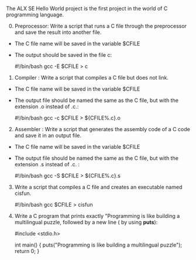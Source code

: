 The ALX SE Hello World project is the first project in the world of C programming language.

0. Preprocessor: Write a script that runs a C file through the preprocessor and save the result into another file.

* The C file name will be saved in the variable $CFILE
* The output should be saved in the file c:

	#!/bin/bash
	gcc -E $CFILE > c

1. Compiler : Write a script that compiles a C file but does not link.

* The C file name will be saved in the variable $CFILE
* The output file should be named the same as the C file, but with the extension .o instead of .c.:

	#!/bin/bash
	gcc -c $CFILE > ${CFILE%.c}.o

2. Assembler : Write a script that generates the assembly code of a C code and save it in an output file.

* The C file name will be saved in the variable $CFILE
* The output file should be named the same as the C file, but with the extension .s instead of .c. : 

	#!/bin/bash
	gcc -S $CFILE > ${CFILE%.c}.s


3. Write a script that compiles a C file and creates an executable named cisfun.

	#!/bin/bash
	gcc $CFILE > cisfun


4. Write a C program that prints exactly "Programming is like building a multilingual puzzle, followed by a new line ( by using **puts**):

	#include <stdio.h>

	int main() {
  	puts("Programming is like building a multilingual puzzle");
	  return 0;
	}



